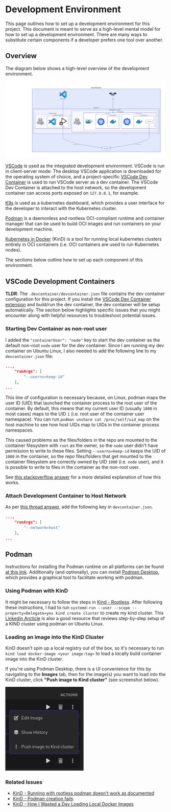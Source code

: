 # Development Environment

This page outlines how to set up a development environment for this project. This document is meant to serve as a high-level mental model for how to set up a development environment. There are many ways to substitute certain components if a developer prefers one tool over another.

## Overview

The diagram below shows a high-level overview of the development environment.

![Development Environment](diagrams/dev-environment.svg)

[VSCode](https://code.visualstudio.com/) is used as the integrated development environment. VSCode is run in client-server mode: The desktop VSCode application is downloaded for the operating system of choice, and a project-specific [VSCode Dev Container](https://code.visualstudio.com/docs/devcontainers/containers) is used to run VSCode server as a dev container. The VSCode Dev Container is attached to the host network, so the development container can access ports exposed on `127.0.0.1`, for example.

[K9s](https://k9scli.io/) is used as a kubernetes dashboard, which provides a user interface for the developer to interact with the Kubernetes cluster.

[Podman](https://podman.io/) is a daemonless and rootless OCI-compliant runtime and container manager that can be used to build OCI images and run containers on your development machine.

[Kubernetes in Docker](https://kind.sigs.k8s.io/) (KinD) is a tool for running local kubernetes clusters entirely in OCI containers (i.e. OCI containers are used to run Kubernetes nodes). 

The sections below outline how to set up each component of this environment.

## VSCode Development Containers

**TLDR**: The `.devcontainer/devcontainer.json` file contains the dev container configuration for this project. If you install the [VSCode Dev Container extension](https://marketplace.visualstudio.com/items?itemName=ms-vscode-remote.remote-containers) and build/run the dev container, the dev container will be setup automatically. The section below highlights specific issues that you might encounter along with helpful resources to troubleshoot potential issues.

### Starting Dev Container as non-root user

I added the `"containerUser": "node"` key to start the dev container as the default non-root `node` user for the dev container. Since I am running my dev container on Ubuntu Linux, I also needed to add the following line to my `devcontainer.json` file:

```json
...,
	"runArgs": [
		"--userns=keep-id"
	],
...
```

This line of configuration is necessary because, on Linux, podman maps the user ID (UID) that launched the container process to the root user of the container. By default, this means that my current user ID (usually `1000` in most cases) maps to the UID `1` (i.e. root user of the container user namespace). You can run `podman unshare cat /proc/self/uid_map` on the host machine to see how host UIDs map to UIDs in the container process namespaces.

This caused problems as the files/folders in the repo are mounted to the container filesystem with `root` as the owner, so the `node` user didn't have permission to write to these files. Setting `--userns=keep-id` keeps the UID of `1000` in the container, so the repo files/folders that get mounted to the container filesystem are correctly owned by UID `1000` (i.e. `node` user), and it is possible to write to files in the container as the non-root user.

See [this stackoverflow answer](https://stackoverflow.com/a/70774211) for a more detailed explanation of how this works.

### Attach Development Container to Host Network

As per [this thread answer](https://community.home-assistant.io/t/developing-in-devcontainer-how-to-access-local-network-of-host/271935/2), add the following key in `devcontainer.json`.

```json
...,
	"runArgs": [
		"--network=host"
	],
...
```

## Podman

Instructions for installing the Podman runtime on all platforms can be found [at this link](https://podman.io/docs/installation). Additionally (and optionally), you can install [Podman Desktop](https://podman-desktop.io/), which provides a graphical tool to facilitate working with podman.

### Using Podman with KinD

It might be necessary to follow the steps in [Kind - Rootless](https://kind.sigs.k8s.io/docs/user/rootless/#creating-a-kind-cluster-with-rootless-podman). After following these instructions, I had to run `systemd-run --user --scope --property=Delegate=yes kind create cluster` to create my kind cluster. This [Linkedin Arcticle](https://www.linkedin.com/pulse/deploying-kubernetes-in-docker-kind-cluster-using-podman-tom-dean-1c) is also a good resource that reviews step-by-step setup of a KIND cluster using podman on Ubuntu Linux.

### Loading an image into the KinD Cluster

KinD doesn't spin up a local registry out of the box, so it's necessary to run `kind load docker-image <your image:tag>` to load a locally build container image into the KinD cluster.

If you're using Podman Desktop, there is a UI convenience for this by navigating to the **Images** tab, then for the image(s) you want to load into the KinD cluster, click **"Push image to Kind cluster"** (see screenshot below).

![Push image to KinD](./img/podman-push-image-to-kind.png)

### Related Issues
- [KinD - Running with rootless podman doesn't work as documented](https://github.com/kubernetes-sigs/kind/issues/2872)
- [KinD - Podman creation fails](https://github.com/kubernetes-sigs/kind/issues/2537)
- [KinD - How I Wasted a Day Loading Local Docker Images](https://iximiuz.com/en/posts/kubernetes-kind-load-docker-image/)